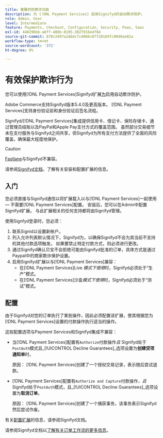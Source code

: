 ```yaml
---
title: 重要的防欺诈功能
description: 为 [!DNL Payment Services] 启用Signifyd的自动欺诈防护。
role: Admin, User
level: Intermediate
feature: Payments, Checkout, Configuration, Security, Paas, Saas
exl-id: 440296bb-a6ff-408b-8195-3027916e4f84
source-git-commit: 870c2497a2d6dcfc4066c07f20169fc9040ae81a
workflow-type: tm+mt
source-wordcount: '372'
ht-degree: 0%

---
```


# 有效保护欺诈行为

您可以使用[!DNL Payment Services]Signifyd扩展[为](https://commercemarketplace.adobe.com/signifyd-module-connect.html)启用自动欺诈防护。

Adobe Commerce支持Signifyd版本5.4.0及更高版本。 [!DNL Payment Services]支持身份验证前和身份验证后签名流程。

Signifyd/[!DNL Payment Services]集成提供信用卡、借记卡、保险存储卡、通过管理员结账以及PayPal和Apple Pay支付方式的覆盖范围。 虽然部分交易细节未在支付服务与Signifyd之间共享，但Signifyd为所有支付方法提供了全面的风险覆盖，确保最大程度地保护。

>[!CAUTION]
>
> [Fastlane](payments-options.md#fastlane-button)与Signifyd不兼容。

请参阅[Signifyd文档](https://community.signifyd.com/support/s/article/magento-2-extension-install-guide?language=en_US#downloadandinstallingmagento2extension)，了解有关安装和配置扩展的信息。

## 入门

您必须直接与Signifyd通信以将扩展载入以与[!DNL Payment Services]一起使用 — 不需要[!DNL Payment Services]配置。 安装后，您可以在Admin中配置Signifyd扩展。 与此扩展相关的任何支持都将由Signifyd管理。

使用Signfyd登录时，您必须：

1. 联系Signid以设置新帐户。
1. 列入允许列表默认情况下，Signifyd为[](https://github.com/signifyd/magento2/blob/main/docs/RESTRICT-PAYMENTS.md)，以确保Signifyd不会为其当前不支持的其他付款选项触发。 如果要禁止特定付款方式，则必须进行更改。
1. 通过Signifyd确认贝宝不会拒绝可能由Signifyd批准的订单，具体方式是通过Paypal中的商家欺诈保护设置。
1. 启用Signifyd扩展以与[!DNL Payment Services]兼容：
   * 在[!DNL Payment Services]Live _模式下使用_&#x200B;时，Signifyd必须处于“生产”模式。
   * 在[!DNL Payment Services]沙盒&#x200B;_模式下使用_&#x200B;时，Signifyd必须处于“测试”模式。

## 配置

由于Signifyd对您的订单执行了某些操作，因此必须配置该扩展，使其根据您为[!DNL Payment Services]设置的付款操作执行适当的操作。

这些配置选项与Payment Services和Signifyd集成不兼容：

* 当[!DNL Payment Services]配置有`Authorize`付款操作&#x200B;_且_ Signifyd处于`PostAuth`模式且&#x200B;_[!UICONTROL Decline Guarantees]_选项设置为&#x200B;**创建贷项通知单**时。

  原因： [!DNL Payment Services]创建了一个授权交易记录，表示随后尝试退款。


* [!DNL Payment Services]配置有`Authorize and Capture`付款操作&#x200B;_，且_ Signifyd处于`PostAuth`模式，且&#x200B;_[!UICONTROL Decline Guarantees]_选项设置为&#x200B;**取消订单**。

  原因： [!DNL Payment Services]创建了一个捕获事务，该事务表示Signifyd然后尝试作废。


有关[配置扩展](https://community.signifyd.com/support/s/article/magento-2-extension-install-guide?language=en_US#configuringmagento2extension)的信息，请参阅Signifyd文档。

请参阅Signifyd文档以[了解有关订单工作流的更多信息](https://community.signifyd.com/support/s/article/magento-2-extension-install-guide?language=en_US#howmagento2works)。

